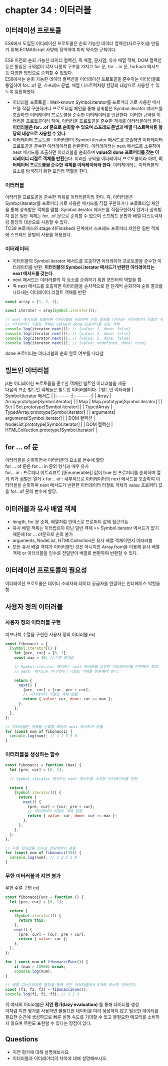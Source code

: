# chapter 34 : 이터러블

## 이터레이션 프로토콜

ES6에서 도입된 이터레이션 프로토콜은 순회 가능한 데이터 컬렉션(자료구조)을 만들기 위해 ECMAScript 사양에 정의하여 미리 약속한 규칙이다.

ES6 이전의 순회 가능한 데이터 컬렉션, 즉 배열, 문자열, 유사 배열 객체, DOM 컬렉션 등은 통일된 규약없이 각자 나름의 구조를 가지고 for 문, for ...in 문, forEach 메서드 등 다양한 방법으로 순회할 수 있었다.  
ES6에서는 순회 가능한 데이터 컬렉션을 이터레이션 프로토콜을 준수하는 이터러블로 통일하여 for...of 문, 스프레드 문법, 배열 디스트럭처링 할당의 대상으로 사용할 수 있도록 일원화했다.

- 이터러블 프로토콜 : Well-known Symbol.iterator를 프로퍼티 키로 사용한 메서드를 직접 구현하거나 프로토타입 체인을 통해 상속받은 Symbol.iterator 메서드를 호출하면 이터레이터 프로토콜을 준수한 이터레이터를 반환한다. 이러한 규약을 이터러블 프로토콜이라 하며, 이터러블 프로토콜을 준수한 객체를 이터러블이라 한다. **이터러블은 for...of 문으로 순회할 수 있으며 스프레드 문법과 배열 디스트럭처링 할당의 대상으로 사용할 수 있다.**
- 이터레이터 프로토콜 : 이터러블의 Symbol.iterator 메서드를 호출하면 이터레이터 프로토콜을 준수한 이터레이터를 반환한다. 이터레이터는 next 메서드를 소유하며 next 메서드를 호출하면 이터러블을 순회하며 **value와 done 프로퍼티를 갖는 이터레이터 리절트 객체를 반환**한다. 이러한 규약을 이터레이터 프로토콜이라 하며, **이터레이터 프로토콜을 준수한 객체를 이터레이터라 한다.** 이터레이터는 이터러블의 요소를 탐색하기 위한 포인터 역할을 한다.

### 이터러블

이터러블 프로토콜을 준수한 객체를 이터러블이라 한다. 즉, 이터러블은 Symbol.iterator를 프로퍼티 키로 사용한 메서드를 직접 구현하거나 프로토타입 체인을 통해 상속받은 객체를 말함.
Symbol.iterator 메서드를 직접구현하지 않거나 상속받지 않은 일반 객체는 for...of 문으로 순회할 수 없으며 스프레드 문법과 배열 디스트럭처링 할당의 대상으로 사용할 수 없다.  
TC39 프로세스의 stage 4(Finished) 단계에서 스프레드 프로퍼티 제안은 일반 객체에 스프레드 문법의 사용을 허용한다.

### 이터레이터

- 이터러블의 Symbol.iterator 메서드를 호출하면 이터레이터 프로토콜을 준수한 이터레이터를 반환. **이터러블의 Symbol.iterator 메서드가 반환한 이터레이터는 next 메서드를 갖는다.**
- next 메서드는 이터러블의 각 요소를 순회하기 위한 포인터의 역할을 함.
- 즉 next 메서드를 호출하면 이터러블을 순차적으로 한 단계씩 순회하며 순회 결과를 나타내는 이터레이터 리절트 객체를 반환

```js
const array = [1, 2, 3];

const iterator = aray[Symbol.iterator]();

// next 메서드를 호출하면 이터러블을 순회하며 순회 결과를 나타내는 이터레이터 리절트 객체를 반환
// 이터레이터 리절트 객체는 value와 done 프로퍼티를 갖는 객체
console.log(iterator.next()); // {value: 1, done: false}
console.log(iterator.next()); // {value: 2, done: false}
console.log(iterator.next()); // {value: 3, done: false}
console.log(iterator.next()); // {value: undefined, done: true}
```

done 프로퍼티는 이터러블의 순회 완료 여부를 나타냄

## 빌트인 이터러블

js는 이터레이션 프로토콜을 준수한 객체인 빌트인 이터러블을 제공  
다음의 표준 빌트인 객체들은 빌트인 이터러블이다.
| 빌트인 이터러블 | Symbol.iterator 메서드 |
|:-------:|:--------:|
| Array | Array.prototype[Symbol.iterator] |
| Map | Map.prototype[Symbol.iterator] |
| Set | Set.prototype[Symbol.iterator] |
| TypedArray | TypedArray.prototype[Symbol.iterator] |
| arguments| arguments[Symbol.iterator] |
| DOM 컬렉션 | NodeList.prototype[Symbol.iterator] |
| DOM 컬렉션 | HTMLCollection.prototype[Symbol.iterator] |

## for ... of 문

이터러블을 순회하면서 이터러블의 요소를 변수에 할당  
for ... of 문은 for ... in 문의 형식과 매우 유사  
for... in : 프로퍼티 어트리뷰트 [[Enumerable]] 값이 true 인 프로퍼티를 순회하며 열거 키가 심벌은 열거 x
for... of : 내부적으로 이터레이터의 next 메서드를 호출하여 이터러블을 순회하며 next 메서드가 반환한 이터레이터 리절트 객체의 value 프로퍼티 값을 for...of 문의 변수에 할당.

## 이터러블과 유사 배열 객체

- length, for 문 순회, 배열처럼 인덱스로 프로퍼티 값에 접근가능
- 유사 배열 객체는 이터럽르이 아닌 일반 객체 => Symbol.iterator 메서드가 없기 때문에 for ... of문으로 순회 불가
- arguments, NodeList, HTMLCollection은 유사 배열 객체이면서 이터러블
- 모든 유사 배열 객체가 이터러블인 것은 아니지만 Array.from을 이용해 유사 배열 객체 or 이터러블을 인수로 전달받아 배열로 변환하여 반환할 수 있다.

## 이터레이션 프로토콜의 필요성

이터레이션 프로토콜은 데이터 소비자와 데이터 공급자를 연결하는 인터페이스 역할을 함

## 사용자 정의 이터러블

### 사용자 정의 이터러블 구현

피보나치 수열을 구현한 사용자 정의 이터러블 ex)

```js
const fibonacci = {
  [Symbol.iterator]() {
    let [pre, cur] = [0, 1];
    const max = 10; //수열 최대값

    // Symbol.iterator 메서드는 next 메서드를 소유한 이터레이터를 반환해야 하고
    // next  메서드는 이터레이터 리절트 객체를 반환해야 한다.

    return {
      next() {
        [pre, cur] = [cur, pre + cur];
        // 이터레이터 리절트 객체 반환
        return { value: cur, done: cur >= max };
      },
    };
  },
};

// 이터러블인 객체를 순회할 때마다 next 메서드가 호출
for (const num of fibonacci) {
  console.log(num); // 1 2 3 5 8
}
```

### 이터러블을 생성하는 함수

```js
const fibonacci = function (max) {
  let [pre, cur] = [0, 1];

  // Symbol.iterator 메서드는 next 메서드를 소유한 이터레이터를 반환

  return {
    [Symbol.iterator]() {
      return {
        next() {
          [pre, cur] = [cur, pre + cur];
          // 이터레이터 리절트 객체 반환
          return { value: cur, done: cur >= max };
        },
      };
    },
  };
};

// 수열 최대값을 인수로 전달하면서 호출
for (const num of fibonacci(10)) {
  console.log(num); // 1 2 3 5 8
}
```

### 무한 이터러블과 지연 평가

무한 수열 구현 ex)

```js
const fibonacciFunc = function () {
  let [pre, cur] = [0, 1];

  return {
    [Symbol.iterator]() {
      return this;
    },
    next() {
      [pre, cur] = [cur, pre + cur];
      return { value: cur };
    },
  };
};

for ( const num of fibonacciFunc()) {
    if (num > 10000) break;
    console.log(num);
}

// 배열 디스트럭처링 할당을 통해 무한 이러터블에서 3개의 요소만 취득한다.
const [f1, f2, f3] = fibonacciFunc();
console.log(f1, f2, f3); // 1 2 3
```
위 예제의 이터러블은 **지연 평가(lazy evaluation)** 를 통해 데이터를 생성  
이처럼 지연 평가를 사용하면 불필요한 데이터를 미리 생성하지 않고 필요한 데이터를 필요한 순간에 생성하므로 빠른 실행 속도를 기대할 수 있고 불필요한 메모리를 소비하지 않으며 무한도 표현할 수 있다는 장점이 있다.

## Questions
- 지연 평가에 대해 설명해보시요
- 이터러블과 이터레이터의 차이에 대해 설명해보시오.
